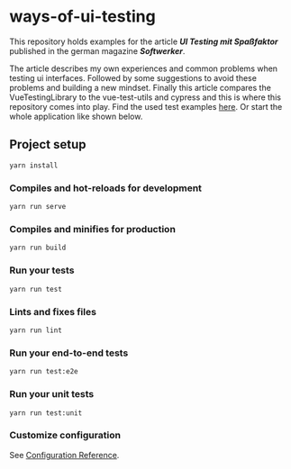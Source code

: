 # ways-of-ui-testing

This repository holds examples for the article ***UI Testing mit Spaßfaktor*** published in the german magazine ***Softwerker***.

The article describes my own experiences and common problems when testing ui interfaces. Followed by some suggestions to avoid these problems and building a new mindset. Finally this article compares the VueTestingLibrary to the vue-test-utils and cypress and this is where this repository comes into play. Find the used test examples [here](/tests). Or start the whole application like shown below.

## Project setup
```
yarn install
```

### Compiles and hot-reloads for development
```
yarn run serve
```

### Compiles and minifies for production
```
yarn run build
```

### Run your tests
```
yarn run test
```

### Lints and fixes files
```
yarn run lint
```

### Run your end-to-end tests
```
yarn run test:e2e
```

### Run your unit tests
```
yarn run test:unit
```

### Customize configuration
See [Configuration Reference](https://cli.vuejs.org/config/).
